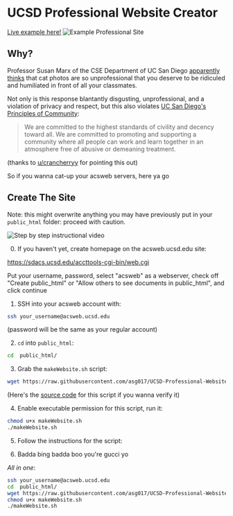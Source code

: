 # UCSD Professional Website Creator

[Live example here!](http://acsweb.ucsd.edu/~asg017/)
![Example Professional Site](https://i.imgur.com/92bcW9u.jpg)

## Why?

Professor Susan Marx of the CSE Department of UC San Diego [apparently thinks](https://www.reddit.com/r/UCSD/comments/8pyinp/regarding_the_cse_professor_who_disclosed_a/)
that cat photos are so unprofessional that you deserve to be ridiculed
and humiliated in front of all your classmates.

Not only is this response blantantly disgusting, unprofessional, and a violation
of privacy and respect, but this also violates [UC San Diego's Principles of 
Community](https://ucsd.edu/about/principles.html):

> We are committed to the highest standards of civility and decency toward all. We are committed to promoting and supporting a community where all people can work and learn together in an atmosphere free of abusive or demeaning treatment.

(thanks to [u/crancherryy](https://www.reddit.com/r/UCSD/comments/8pyinp/regarding_the_cse_professor_who_disclosed_a/e0f718d/) for pointing this out)


So if you wanna cat-up your acsweb servers, here ya go


## Create The Site


Note: this might overwrite anything you may have previously put in 
your `public_html` folder: proceed with caution.

![Step by step instructional video](https://i.imgur.com/UWeKthw.gif)


0. If you haven't yet, create homepage on the acsweb.ucsd.edu site:

https://sdacs.ucsd.edu/accttools-cgi-bin/web.cgi

Put your username, password, select "acsweb" as a webserver, check off 
"Create public_html" or "Allow others to see documents in public_html",
and click continue


1. SSH into your acsweb account with:

``` bash
ssh your_username@acsweb.ucsd.edu
```

(password will be the same as your regular account)


2. `cd` into `public_html`:

``` bash
cd  public_html/
```

3. Grab the `makeWebsite.sh` script:

``` bash
wget https://raw.githubusercontent.com/asg017/UCSD-Professional-Website-Maker/master/makeWebsite.sh
```

(Here's the [source code](https://github.com/asg017/UCSD-Professional-Website-Maker/blob/master/makeWebsite.sh) for this script if you wanna verify it)


4. Enable executable permission for this script, run it:

``` bash
chmod u+x makeWebsite.sh
./makeWebsite.sh
```

5. Follow the instructions for the script:


6. Badda bing badda boo you're gucci yo

*All in one*:

``` bash
ssh your_username@acsweb.ucsd.edu
cd  public_html/
wget https://raw.githubusercontent.com/asg017/UCSD-Professional-Website-Maker/master/makeWebsite.sh
chmod u+x makeWebsite.sh
./makeWebsite.sh
```
